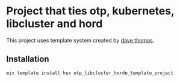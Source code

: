 # Project that ties otp, kubernetes, libcluster and hord
This project uses template system created by [dave thomas](https://pragdave.me/blog/2017/04/18/elixir-project-generator.html).

## Installation
```shell
mix template install hex otp_libcluster_horde_template_project
```

